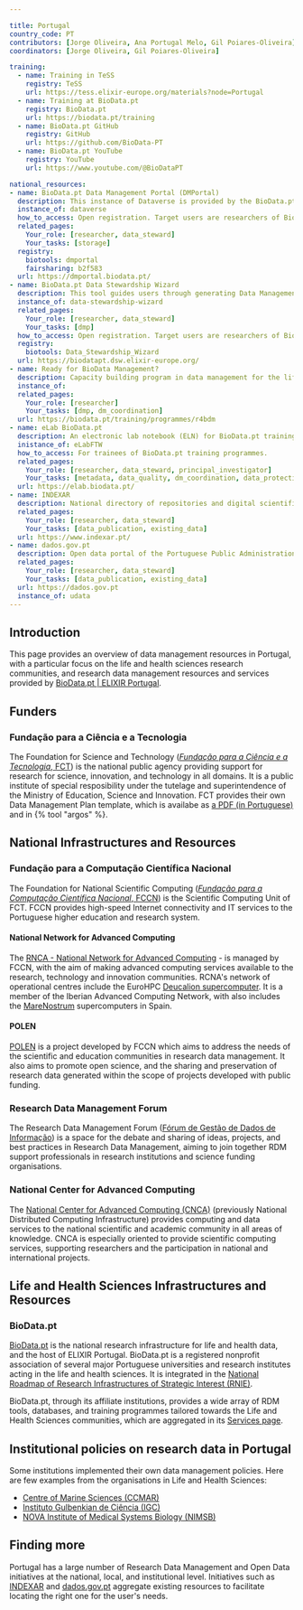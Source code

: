 ```yaml
---

title: Portugal
country_code: PT
contributors: [Jorge Oliveira, Ana Portugal Melo, Gil Poiares-Oliveira]
coordinators: [Jorge Oliveira, Gil Poiares-Oliveira]

training:
  - name: Training in TeSS
    registry: TeSS
    url: https://tess.elixir-europe.org/materials?node=Portugal
  - name: Training at BioData.pt
    registry: BioData.pt
    url: https://biodata.pt/training
  - name: BioData.pt GitHub
    registry: GitHub
    url: https://github.com/BioData-PT
  - name: BioData.pt YouTube
    registry: YouTube
    url: https://www.youtube.com/@BioDataPT

national_resources:
- name: BioData.pt Data Management Portal (DMPortal)
  description: This instance of Dataverse is provided by the BioData.pt. We can help you write and maintain data management plans for your research.
  instance_of: dataverse
  how_to_access: Open registration. Target users are researchers of BioData.pt associate organisations.
  related_pages:
    Your_role: [researcher, data_steward]
    Your_tasks: [storage]
  registry:
    biotools: dmportal
    fairsharing: b2f583
  url: https://dmportal.biodata.pt/
- name: BioData.pt Data Stewardship Wizard
  description: This tool guides users through generating Data Management Plans. 
  instance_of: data-stewardship-wizard
  related_pages:
    Your_role: [researcher, data_steward]
    Your_tasks: [dmp]
  how_to_access: Open registration. Target users are researchers of BioData.pt associate organisations.
  registry:
    biotools: Data_Stewardship_Wizard
  url: https://biodatapt.dsw.elixir-europe.org/
- name: Ready for BioData Management?
  description: Capacity building program in data management for the life sciences to empower researchers and institutions in managing their data more effectively and efficiently.
  instance_of:
  related_pages:
    Your_role: [researcher]
    Your_tasks: [dmp, dm_coordination]
  url: https://biodata.pt/training/programmes/r4bdm
- name: eLab BioData.pt
  description: An electronic lab notebook (ELN) for BioData.pt training programmes (data wiped periodically).
  inistance_of: eLabFTW
  how_to_access: For trainees of BioData.pt training programmes.
  related_pages:
    Your_role: [researcher, data_steward, principal_investigator]
    Your_tasks: [metadata, data_quality, dm_coordination, data_protection, data_organization, data_provenance, machine_actionability]
  url: https://elab.biodata.pt/
- name: INDEXAR
  description: National directory of repositories and digital scientific journals, in the fields of science and culture.
  related_pages:
    Your_role: [researcher, data_steward]
    Your_tasks: [data_publication, existing_data]
  url: https://www.indexar.pt/
- name: dados.gov.pt
  description: Open data portal of the Portuguese Public Administration.
  related_pages:
    Your_role: [researcher, data_steward]
    Your_tasks: [data_publication, existing_data]
  url: https://dados.gov.pt
  instance_of: udata
---
```


## Introduction 
This page provides an overview of data management resources in Portugal, with a particular focus on the life and health sciences research communities, and research data management resources and services provided by [BioData.pt | ELIXIR Portugal](https://biodata.pt).

## Funders

### Fundação para a Ciência e a Tecnologia

The Foundation for Science and Technology ([_Fundação para a Ciência e a Tecnologia_, FCT](https://www.fct.pt)) is the national public agency
providing support for research for science, innovation, and technology in all domains. It is a public institute of special resposibility under
the tutelage and superintendence of the Ministry of Education, Science and Innovation.
FCT provides their own Data Management Plan template, which is availabe as [a PDF (in Portuguese)](https://polen.fccn.pt/wp-content/uploads/2025/04/Modelo-de-PGD-FCT.pdf) and in {% tool "argos" %}.

## National Infrastructures and Resources

### Fundação para a Computação Científica Nacional

The Foundation for National Scientific Computing ([_Fundação para a Computação Científica Nacional_, FCCN](https://www.fccn.pt)) is the Scientific
Computing Unit of FCT. FCCN provides high-speed Internet connectivity and IT services to the Portuguese higher education and research system.

#### National Network for Advanced Computing

The [RNCA - National Network for Advanced Computing](https://rnca.fccn.pt) - is managed by FCCN, with the aim of making advanced computing services available to the research, technology and innovation communities. RCNA's network of operational centres include the EuroHPC [Deucalion supercomputer](https://macc.fccn.pt/resources#deucalion). It is a member of the Iberian Advanced Computing Network, with also includes the [MareNostrum](https://www.bsc.es/marenostrum/marenostrum) supercomputers in Spain.

#### POLEN

[POLEN](https://polen.fccn.pt) is a project developed by FCCN which aims to address the needs of the scientific and education communities in
research data management. It also aims to promote open science, and the sharing and preservation of research data generated within the scope of
projects developed with public funding.

### Research Data Management Forum

The Research Data Management Forum ([Fórum de Gestão de Dados de Informação](https://forumgdi.rcaap.pt)) is a space for the debate and sharing of
ideas, projects, and best practices in Research Data Management, aiming to join together RDM support professionals in research institutions and
science funding organisations.

### National Center for Advanced Computing

The [National Center for Advanced Computing (CNCA)](https://www.incd.pt) (previously National Distributed Computing Infrastructure) provides computing and data services to the national scientific and academic community in all areas of knowledge. CNCA is especially oriented to provide scientific computing services, supporting researchers and the participation in national and international projects.

## Life and Health Sciences Infrastructures and Resources

### BioData.pt

[BioData.pt](https://biodata.pt) is the national research infrastructure for life and health data, and the host of ELIXIR Portugal. BioData.pt is a registered
nonprofit association of several major Portuguese universities and research institutes acting in the life and health sciences. It is integrated in the [National Roadmap of Research Infrastructures of Strategic Interest (RNIE)](https://www.fct.pt/en/financiamento/programas-de-financiamento/infraestruturas-de-investigacao/).

BioData.pt, through its affiliate institutions, provides a wide array of RDM tools, databases, and training programmes tailored towards the Life and Health Sciences communities, which are aggregated in its [Services page](https://biodata.pt/services).

## Institutional policies on research data in Portugal

Some institutions implemented their own data management policies. Here are few examples from the organisations in Life and Health Sciences:
* [Centre of Marine Sciences (CCMAR)](https://ccmar.ualg.pt/en/our-policies)
* [Instituto Gulbenkian de Ciência (IGC)](https://zenodo.org/record/6325980#.YmrF1m7MJTY)
* [NOVA Institute of Medical Systems Biology (NIMSB)](https://nimsb.unl.pt/research-innovation/data-management-plan/)


## Finding more

Portugal has a large number of Research Data Management and Open Data initiatives at the national, local, and institutional level. Initiatives such as [INDEXAR](https://www.indexar.pt) and [dados.gov.pt](https://dados.gov.pt) aggregate existing resources to facilitate locating the right one for the user's needs.
